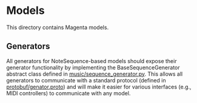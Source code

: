 # Models

This directory contains Magenta models.

## Generators
All generators for NoteSequence-based models should expose their generator
functionality by implementing the BaseSequenceGenerator abstract class defined
in
[music/sequence_generator.py](/magenta/music/sequence_generator.py).
This allows all generators to communicate with a standard protocol (defined in
[protobuf/genator.proto](/magenta/protobuf/generator.proto))
and will make it easier for various interfaces (e.g., MIDI controllers) to
communicate with any model.